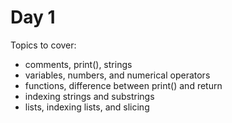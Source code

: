 # Day 1

Topics to cover:
- comments, print(), strings
- variables, numbers, and numerical operators
- functions, difference between print() and return
- indexing strings and substrings
- lists, indexing lists, and slicing